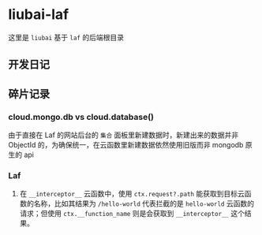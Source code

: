# liubai-laf

这里是 `liubai` 基于 `laf` 的后端根目录

## 开发日记


## 碎片记录


### cloud.mongo.db vs cloud.database()

由于直接在 Laf 的网站后台的 `集合` 面板里新建数据时，新建出来的数据并非 ObjectId 的，为确保统一，在云函数里新建数据依然使用旧版而非 mongodb 原生的 api


### Laf

1. 在 `__interceptor__` 云函数中，使用 `ctx.request?.path` 能获取到目标云函数的名称，比如其结果为 `/hello-world` 代表拦截的是 `hello-world` 云函数的请求；但使用 `ctx.__function_name` 则是会获取到 `__interceptor__` 这个结果。